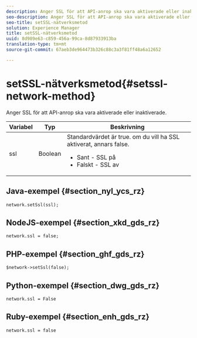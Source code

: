 ```yaml
---
description: Anger SSL för att API-anrop ska vara aktiverade eller inaktiverade.
seo-description: Anger SSL för att API-anrop ska vara aktiverade eller inaktiverade.
seo-title: setSSL-nätverksmetod
solution: Experience Manager
title: setSSL-nätverksmetod
uuid: 8d989e63-c859-456a-99ca-8d87933913ba
translation-type: tm+mt
source-git-commit: 67aeb3de964473b326c88c3a3f81ff48a6a12652

---
```



# setSSL-nätverksmetod{#setssl-network-method}

Anger SSL för att API-anrop ska vara aktiverade eller inaktiverade.

| Variabel | Typ | Beskrivning |
|--- |--- |--- |
| ssl | Boolean | Standardvärdet är true. om du vill ha SSL aktiverat, annars false. <br><ul><li>Sant - SSL på </li><li>Falskt - SSL av</li></ul> |

## Java-exempel {#section_nyl_ycs_rz}

```
network.setSsl(ssl); 
```

## NodeJS-exempel {#section_xkd_gds_rz}

```
network.ssl = false; 
```

## PHP-exempel {#section_ghf_gds_rz}

```
$network->setSsl(false); 
```

## Python-exempel {#section_dwg_gds_rz}

```
network.ssl = False 
```

## Ruby-exempel {#section_enh_gds_rz}

```
network.ssl = false 
```
